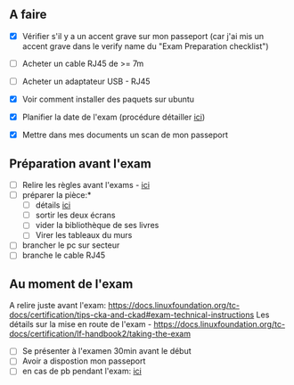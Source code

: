 
## A faire

- [x] Vérifier s'il y a un accent grave sur mon passeport (car j'ai mis un accent grave dans le verify name du "Exam Preparation checklist")
- [ ] Acheter un cable RJ45 de >= 7m
- [ ] Acheter un adaptateur USB - RJ45
- [x] Voir comment installer des paquets sur ubuntu
- [x] Planifier la date de l'exam (procédure détailler [ici](https://docs.linuxfoundation.org/tc-docs/certification/lf-handbook2/scheduling-or-rescheduling-an-exam))
- [x] Mettre dans mes documents un scan de mon passeport


## Préparation avant l'exam

- [ ] Relire les règles avant l'exams - [ici](https://docs.linuxfoundation.org/tc-docs/certification/lf-handbook2/exam-rules-and-policies)
- [ ] préparer la pièce:*
	- [ ] détails  [ici](https://docs.linuxfoundation.org/tc-docs/certification/tips-cka-and-ckad#acceptable-testing-location)
	- [ ] sortir les deux écrans
	- [ ] vider la bibliothèque de ses livres
	- [ ] Virer les tableaux du murs
- [ ] brancher le pc sur secteur
- [ ] branche le cable RJ45
## Au moment de l'exam

A relire juste avant l'exam: https://docs.linuxfoundation.org/tc-docs/certification/tips-cka-and-ckad#exam-technical-instructions
Les détails sur la mise en route de l'exam - https://docs.linuxfoundation.org/tc-docs/certification/lf-handbook2/taking-the-exam

- [ ] Se présenter à l'examen 30min avant le début
- [ ] Avoir a dispostion mon passeport 
- [ ] en cas de pb pendant l'exam: [ici](https://docs.linuxfoundation.org/tc-docs/certification/lf-handbook2/taking-the-exam#re-launching-the-exam-in-the-event-of-a-disconnect)